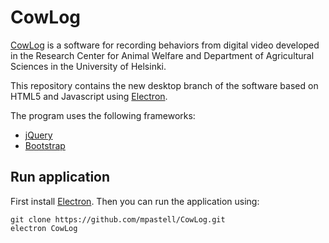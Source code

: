 
# CowLog

[CowLog](http://cowlog.org) is a software for recording behaviors from digital video developed in the Research Center for Animal Welfare and Department of Agricultural Sciences in the University of Helsinki.

This repository contains the new desktop branch of the software based on HTML5 and Javascript using  [Electron](http://electron.atom.io/).

The program uses the following frameworks:

* [jQuery](https://jquery.com/)
* [Bootstrap](http://getbootstrap.com/)

## Run application

First install [Electron](http://electron.atom.io/). Then you can run
the application using:

```
git clone https://github.com/mpastell/CowLog.git
electron CowLog
```
